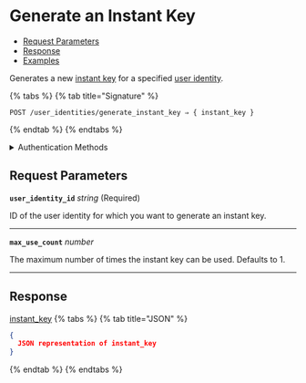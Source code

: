 # Generate an Instant Key

- [Request Parameters](./#request-parameters)
- [Response](./#response)
- [Examples](./#examples)

Generates a new [instant key](https://docs.seam.co/latest/capability-guides/mobile-access-in-development/instant-keys) for a specified [user identity](https://docs.seam.co/latest/capability-guides/mobile-access-in-development/managing-mobile-app-user-accounts-with-user-identities#what-is-a-user-identity).

{% tabs %}
{% tab title="Signature" %}
```
POST /user_identities/generate_instant_key ⇒ { instant_key }
```
{% endtab %}
{% endtabs %}

<details>

<summary>Authentication Methods</summary>

- API key
- Personal access token
  <br>Must also include the `seam-workspace` header in the request.

To learn more, see [Authentication](https://docs.seam.co/latest/api/authentication).
</details>

## Request Parameters

**`user_identity_id`** *string* (Required)

ID of the user identity for which you want to generate an instant key.

---

**`max_use_count`** *number*

The maximum number of times the instant key can be used. Defaults to 1.

---


## Response

[instant\_key](./)
{% tabs %}
{% tab title="JSON" %}
```json
{
  JSON representation of instant_key
}
```
{% endtab %}
{% endtabs %}
